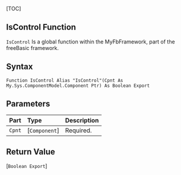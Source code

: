 [TOC]
## IsControl Function

`IsControl` Is a global function within the MyFbFramework, part of the freeBasic framework.
## Syntax

```freeBasic
Function IsControl Alias "IsControl"(Cpnt As My.Sys.ComponentModel.Component Ptr) As Boolean Export
```

## Parameters

|Part|Type|Description|
| :------------ | :------------ | :------------ |
|`Cpnt`|[`Component`]|Required.|

## Return Value
[`Boolean Export`]

